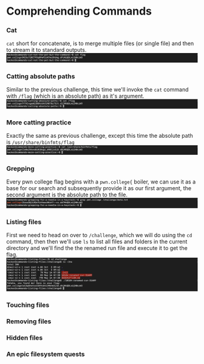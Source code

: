 # Comprehending Commands

### Cat
`cat` short for concatenate, is to merge multiple files (or single file) and then to stream it to standard outputs.
![not the pet I/O](../assets/not_the_pet.png)

### Catting absolute paths
Similar to the previous challenge, this time we'll invoke the `cat` command with `/flag` (which is an absolute path) as it's argument.
![catting absolute I/O](../assets/catting_absolute.png)
  
### More catting practice
Exactly the same as previous challenge, except this time the absolute path is `/usr/share/binfmts/flag`
![more catting I/O](../assets/more_catting.png)

### Grepping
Every pwn college flag begins with a `pwn.college{` boiler, we can use it as a base for our search and subsequently provide it as our first argument, the second argument is the absolute path to the file.
![grepping needle in a haystack I/O](../assets/grepping_needle_in_a_haystack.png)

### Listing files
First we need to head on over to `/challenge`, which we will do using the `cd` command, then then we'll use `ls` to list all files and folders in the current directory and we'll find the the renamed run file and execute it to get the flag.
![listing files I/O](../assets/listing_files.png)
### Touching files
### Removing files
### Hidden files

### An epic filesystem quests